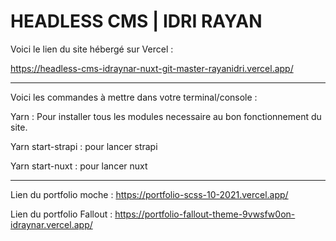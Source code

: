 
# HEADLESS CMS | IDRI RAYAN

Voici le lien du site hébergé sur Vercel :

https://headless-cms-idraynar-nuxt-git-master-rayanidri.vercel.app/

---

Voici les commandes à mettre dans votre terminal/console :

Yarn  : Pour installer tous les modules necessaire au bon fonctionnement du site. 

Yarn start-strapi : pour lancer strapi

Yarn start-nuxt : pour lancer nuxt

---

Lien du portfolio moche : https://portfolio-scss-10-2021.vercel.app/

Lien du portfolio Fallout : https://portfolio-fallout-theme-9vwsfw0on-idraynar.vercel.app/
